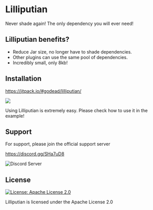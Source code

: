 # Lilliputian

Never shade again! The only dependency you will ever need!

## Lilliputian benefits? 

* Reduce Jar size, no longer have to shade dependencies.
* Other plugins can use the same pool of dependencies.
* Incredibly small, only 8kb!

## Installation

https://jitpack.io/#godead/lilliputian/

[![](https://jitpack.io/v/godead/lilliputian.svg)](https://jitpack.io/#godead/lilliputian/)

Using Lilliputian is extremely easy. Please check how to use it in the example!

## Support

For support, please join the official support server

https://discord.gg/SHa7uD8

![Discord Server](https://discord.com/api/guilds/730339636639039548/widget.png?style=banner2)

## License

[![License: Apache License 2.0](https://img.shields.io/badge/License-apache-2.0-yellow.svg)](https://opensource.org/licenses/apache-2.0)

Lilliputian is licensed under the Apache License 2.0
